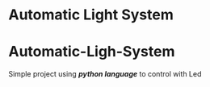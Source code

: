 # **Automatic Light System**



# Automatic-Ligh-System

Simple project using ***python language*** to control with Led
